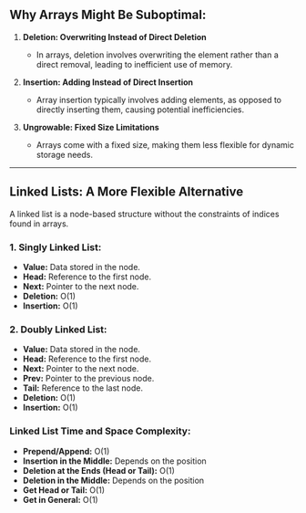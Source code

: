 ## Why Arrays Might Be Suboptimal:

1. **Deletion: Overwriting Instead of Direct Deletion**
   - In arrays, deletion involves overwriting the element rather than a direct removal, leading to inefficient use of memory.

2. **Insertion: Adding Instead of Direct Insertion**
   - Array insertion typically involves adding elements, as opposed to directly inserting them, causing potential inefficiencies.

3. **Ungrowable: Fixed Size Limitations**
   - Arrays come with a fixed size, making them less flexible for dynamic storage needs.

---

## Linked Lists: A More Flexible Alternative

A linked list is a node-based structure without the constraints of indices found in arrays.

### 1. Singly Linked List:
   - **Value:** Data stored in the node.
   - **Head:** Reference to the first node.
   - **Next:** Pointer to the next node.
   - **Deletion:** O(1)
   - **Insertion:** O(1)

### 2. Doubly Linked List:
   - **Value:** Data stored in the node.
   - **Head:** Reference to the first node.
   - **Next:** Pointer to the next node.
   - **Prev:** Pointer to the previous node.
   - **Tail:** Reference to the last node.
   - **Deletion:** O(1)
   - **Insertion:** O(1)

### Linked List Time and Space Complexity:
- **Prepend/Append:** O(1)
- **Insertion in the Middle:** Depends on the position
- **Deletion at the Ends (Head or Tail):** O(1)
- **Deletion in the Middle:** Depends on the position
- **Get Head or Tail:** O(1)
- **Get in General:** O(1)
